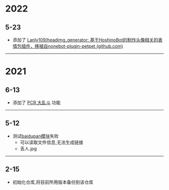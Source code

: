 <!--
 * @Author: your name
 * @Date: 2021-05-12 21:56:39
 * @LastEditTime: 2021-05-12 22:01:37
 * @LastEditors: Please set LastEditors
 * @Description: In User Settings Edit
 * @FilePath: \HoshinoBot\CHANGELOG.md
-->
# 2022

## 5-23
- 添加了 [Lanly109/headimg_generator: 基于HoshinoBot的制作头像相关的表情包插件，移植自nonebot-plugin-petpet (github.com)](https://github.com/Lanly109/headimg_generator)


---
# 2021

## 6-13
- 添加了 [PCR 大乱斗](https://github.com/eggggi/pcr_scrimmage) 功能

---

## 5-12
- 测试[baidupan模块](https://github.com/pcrbot/erinilis-modules/tree/master/baidupan)失败
  - 可以读取文件信息,无法生成链接
  - 丢人.jpg


----
## 2-15
* 初始化仓库,将目前所用版本备份到该仓库
